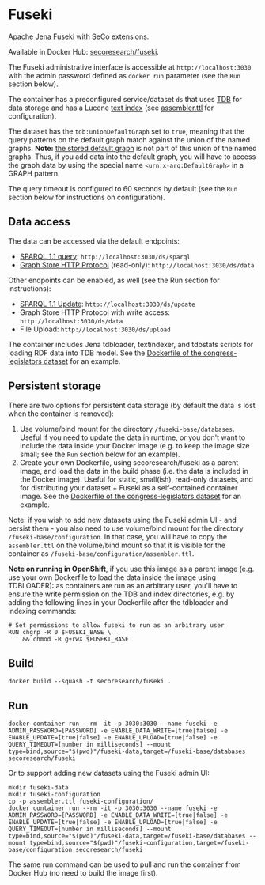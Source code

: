 # Fuseki

Apache [Jena Fuseki](https://jena.apache.org/documentation/fuseki2/index.html) with SeCo extensions.

Available in Docker Hub: [secoresearch/fuseki](https://hub.docker.com/r/secoresearch/fuseki/).

The Fuseki administrative interface is accessible at `http://localhost:3030` with the admin password defined as `docker run` parameter (see the `Run` section below).

The container has a preconfigured service/dataset `ds` that uses [TDB](https://jena.apache.org/documentation/tdb/) for data storage and has a Lucene [text index](https://jena.apache.org/documentation/query/text-query.html) (see [assembler.ttl](https://github.com/SemanticComputing/fuseki-docker/blob/master/assembler.ttl) for configuration).

The dataset has the `tdb:unionDefaultGraph` set to `true`, meaning that the query patterns on the default graph match against the union of the named graphs. **Note:** [the stored default graph](https://jena.apache.org/documentation/tdb/datasets.html) is not part of this union of the named graphs. Thus, if you add data into the default graph, you will have to access the graph data by using the special name `<urn:x-arq:DefaultGraph>` in a GRAPH pattern.

The query timeout is configured to 60 seconds by default (see the `Run` section below for instructions on configuration).

## Data access

The data can be accessed via the default endpoints:
* [SPARQL 1.1 query](https://www.w3.org/TR/sparql11-query/): `http://localhost:3030/ds/sparql`
* [Graph Store HTTP Protocol](https://www.w3.org/TR/sparql11-http-rdf-update/) (read-only): `http://localhost:3030/ds/data`

Other endpoints can be enabled, as well (see the Run section for instructions):
* [SPARQL 1.1 Update](https://www.w3.org/TR/sparql11-update/): `http://localhost:3030/ds/update`
* Graph Store HTTP Protocol with write access: `http://localhost:3030/ds/data`
* File Upload: `http://localhost:3030/ds/upload`

The container includes Jena tdbloader, textindexer, and tdbstats scripts for loading RDF data into TDB model. See the [Dockerfile of the congress-legislators dataset](https://github.com/SemanticComputing/congress-legislators/blob/master/Dockerfile) for an example.

## Persistent storage

There are two options for persistent data storage (by default the data is lost when the container is removed):

1. Use volume/bind mount for the directory `/fuseki-base/databases`. Useful if you need to update the data in runtime, or you don't want to include the data inside your Docker image (e.g. to keep the image size small; see the `Run` section below for an example).
2. Create your own Dockerfile, using secoresearch/fuseki as a parent image, and load the data in the build phase (i.e. the data is included in the Docker image). Useful for static, small(ish), read-only datasets, and for distributing your dataset + Fuseki as a self-contained container image. See the [Dockerfile of the congress-legislators dataset](https://github.com/SemanticComputing/congress-legislators/blob/master/Dockerfile) for an example.

Note: if you wish to add new datasets using the Fuseki admin UI - and persist them - you also need to use volume/bind mount for the directory `/fuseki-base/configuration`. In that case, you will have to copy the `assembler.ttl` on the volume/bind mount so that it is visible for the container as `/fuseki-base/configuration/assembler.ttl`.

**Note on running in OpenShift**, if you use this image as a parent image (e.g. use your own Dockerfile to load the data inside the image using TDBLOADER): as containers are run as an arbitrary user, you'll have to ensure the write permission on the TDB and index directories, e.g. by adding the following lines in your Dockerfile after the tdbloader and indexing commands:

```shell
# Set permissions to allow fuseki to run as an arbitrary user
RUN chgrp -R 0 $FUSEKI_BASE \
    && chmod -R g+rwX $FUSEKI_BASE
```

## Build

```shell
docker build --squash -t secoresearch/fuseki .
```

## Run

```shell
docker container run --rm -it -p 3030:3030 --name fuseki -e ADMIN_PASSWORD=[PASSWORD] -e ENABLE_DATA_WRITE=[true|false] -e ENABLE_UPDATE=[true|false] -e ENABLE_UPLOAD=[true|false] -e QUERY_TIMEOUT=[number in milliseconds] --mount type=bind,source="$(pwd)"/fuseki-data,target=/fuseki-base/databases secoresearch/fuseki
```

Or to support adding new datasets using the Fuseki admin UI:

```shell
mkdir fuseki-data
mkdir fuseki-configuration
cp -p assembler.ttl fuseki-configuration/
docker container run --rm -it -p 3030:3030 --name fuseki -e ADMIN_PASSWORD=[PASSWORD] -e ENABLE_DATA_WRITE=[true|false] -e ENABLE_UPDATE=[true|false] -e ENABLE_UPLOAD=[true|false] -e QUERY_TIMEOUT=[number in milliseconds] --mount type=bind,source="$(pwd)"/fuseki-data,target=/fuseki-base/databases --mount type=bind,source="$(pwd)"/fuseki-configuration,target=/fuseki-base/configuration secoresearch/fuseki
```

The same run command can be used to pull and run the container from Docker Hub (no need to build the image first).

